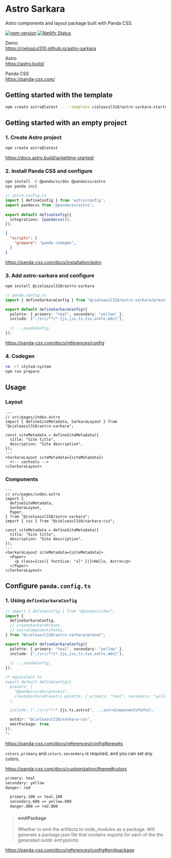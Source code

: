 # Astro Sarkara

Astro components and layout package built with Panda CSS.

[![npm version](https://badge.fury.io/js/@cieloazul310%2Fastro-sarkara.svg)](https://badge.fury.io/js/@cieloazul310%2Fastro-sarkara) [![Netlify Status](https://api.netlify.com/api/v1/badges/86a9d564-8ece-455e-a4d7-1f9806f8ebc8/deploy-status)](https://app.netlify.com/sites/astro-sarkara-starter/deploys)

Demo  
<https://cieloazul310.github.io/astro-sarkara>

Astro  
<https://astro.build/>

Panda CSS  
<https://panda-css.com/>

## Getting started with the template

```sh
npm create astro@latest -- --template cieloazul310/astro-sarkara-starter
```

## Getting started with an empty project

### 1. Create Astro project

```sh
npm create astro@latest
```

<https://docs.astro.build/ja/getting-started/>

### 2. Install Panda CSS and configure

```sh
npm install -D @pandacss/dev @pandacss/astro
npx panda init
```

```ts:astro.config.ts
// astro.config.ts
import { defineConfig } from 'astro/config';
import pandacss from '@pandacss/astro';
 
export default defineConfig({
  integrations: [pandacss()],
});
```

```json:package.json
{
  "scripts": {
    "prepare": "panda codegen",
  }
}
```

<https://panda-css.com/docs/installation/astro>

### 3. Add astro-sarkara and configure

```sh
npm install @cieloazul310/astro-sarkara
```

```ts:panda.config.ts
// panda.config.ts
import { defineSarkaraConfig } from "@cieloazul310/astro-sarkara/preset";

export default defineSarkaraConfig({
  palette: { primary: "teal", secondary: "yellow" },
  include: ["./src/**/*.{js,jsx,ts,tsx,astro,mdx}"],
  
  // ...pandaConfig,
});
```

<https://panda-css.com/docs/references/config>

### 4. Codegen

```sh
rm -rf styled-system
npm run prepare
```

## Usage

### Layout

```astro
---
// src/pages/index.astro
import { defineSiteMetadata, SarkaraLayout } from "@cieloazul310/astro-sarkara";

const siteMetadata = defineSiteMetadata({
  title: "Site title",
  description: "Site description",
});
---
<SarkaraLayout siteMetadata={siteMetadata}>
  <!-- contents -->
</SarkaraLayout>
```

### Components

```astro
---
// src/pages/index.astro
import { 
  defineSiteMetadata, 
  SarkaraLayout, 
  Paper,
} from "@cieloazul310/astro-sarkara";
import { css } from "@cieloazul310/sarkara-css";

const siteMetadata = defineSiteMetadata({
  title: "Site title",
  description: "Site description",
});
---
<SarkaraLayout siteMetadata={siteMetadata}>
  <Paper>
    <p class={css({ fontSize: "xl" })}>Hello, Astro</p>
  </Paper>
</SarkaraLayout>
```

## Configure `panda.config.ts`

### 1. Using `defineSarkaraConfig`

```ts:panda.config.ts
// import { defineConfig } from "@pandacss/dev";
import {
  defineSarkaraConfig,
  // createSarkaraPreset,
  // astroComponentsPaths,
} from "@cieloazul310/astro-sarkara/preset";

export default defineSarkaraConfig({
  palette: { primary: "teal", secondary: "yellow" },
  include: ["./src/**/*.{js,jsx,ts,tsx,astro,mdx}"],
  
  // ...pandaConfig,
});

/* equivalent to
export default defineConfig({
  presets: [
    "@pandacss/dev/presets",
    createSarkaraPreset({ palette: { primary: "teal", secondary: "yellow" } }),
  ],

  include: ["./src/**/*.{js,ts,astro}", ...astroComponentsPaths],

  outdir: "@cieloazul310/sarkara-css",
  emitPackage: true,  
});
*/
```

<https://panda-css.com/docs/references/config#presets>

`colors.primary` and `colors.secondary` is required, and you can set any colors.

<https://panda-css.com/docs/customization/theme#colors>

```txt
primary: teal
secondary: yellow
danger: red

  primary.100 => teal.100
  secondary.600 => yellow.600
  danger.800 => red.800
```

> #### emitPackage
>
> Whether to emit the artifacts to node_modules as a package. Will generate a package.json file that contains exports for each of the the generated outdir entrypoints:

<https://panda-css.com/docs/references/config#emitpackage>
